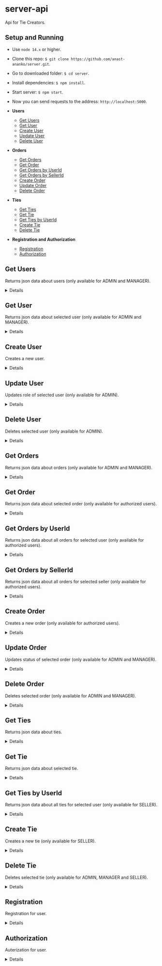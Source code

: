 # server-api
Api for Tie Creators.

## Setup and Running

- Use `node 14.x` or higher.
- Clone this repo: `$ git clone https://github.com/anast-ananko/server.git`.
- Go to downloaded folder: `$ cd server`.
- Install dependencies: `$ npm install`.
- Start server: `$ npm start`.
- Now you can send requests to the address: `http://localhost:5000`.

- **Users**
    - [Get Users](https://github.com/anast-ananko/server/tree/develop#get-users)
    - [Get User](https://github.com/anast-ananko/server/tree/develop#get-user)
    - [Create User](https://github.com/anast-ananko/server/tree/develop#create-user)
    - [Update User](https://github.com/anast-ananko/server/tree/develop#update-user)
    - [Delete User](https://github.com/anast-ananko/server/tree/develop#delete-user)
  
- **Orders**
    - [Get Orders](https://github.com/anast-ananko/server/tree/develop#get-orders)
    - [Get Order](https://github.com/anast-ananko/server/tree/develop#get-order)
    - [Get Orders by UserId](https://github.com/anast-ananko/server/tree/develop#get-orders-by-user-id)
    - [Get Orders by SellerId](https://github.com/anast-ananko/server/tree/develop#get-orders-by-seller-id)
    - [Create Order](https://github.com/anast-ananko/server/tree/develop#create-order)
    - [Update Order](https://github.com/anast-ananko/server/tree/develop#update-order)
    - [Delete Order](https://github.com/anast-ananko/server/tree/develop#delete-order)

- **Ties**
    - [Get Ties](https://github.com/anast-ananko/server/tree/develop#get-ties)
    - [Get Tie](https://github.com/anast-ananko/server/tree/develop#get-tie)
    - [Get Ties by UserId](https://github.com/anast-ananko/server/tree/develop#get-ties-by-user-id)
    - [Create Tie](https://github.com/anast-ananko/server/tree/develop#create-tie)
    - [Delete Tie](https://github.com/anast-ananko/server/tree/develop#delete-tie)
   
- **Registration and Authorization**
    - [Registration](https://github.com/anast-ananko/server/tree/develop#registration)
    - [Authorization](https://github.com/anast-ananko/server/tree/develop#authorization)


**Get Users**
----
Returns json data about users (only available for ADMIN and MANAGER).

<details>

* **URL**

    /api/users

* **Method:**

    `GET`

* **Headers:**

    `'Authorization': 'Bearer [token]'`

*  **URL Params**

    None

* **Query Params**

    **Optional:**
 
    `role=['USER'|'SELLER'|'MANAGER'|'ADMIN']`
  

    Api returns a header `X-Total-Count` that countains total number of records.

* **Data Params**

    None

* **Success Response:**

  * **Code:** 200 OK <br />
    **Content:** 
    ```json
      [
        {
          "_id": "63dd20a04ccd605f5664e262",
          "email": "user1@mail.ru",
          "password": "$2a$04$PNpGTzompxdmhUbGX/kbRuy/56KMsWzyHsozQO2jct9H4JONhbOGW",
          "role": "USER",
          "date": "2023-02-03T14:56:32.461Z"
        }
      ]
    ```
    **Headers:**
    ```
      "X-Total-Count": "10"
    ```
 
* **Error Response:**

    None

* **Notes:**

    None

</details>

**Get User**
----
Returns json data about selected user (only available for ADMIN and MANAGER).

<details>

* **URL**

    /api/users/:id

* **Method:**

    `GET`

* **Headers:**

    `'Authorization': 'Bearer [token]'`

*  **URL Params**

    **Required:**
 
    `id=[string]`

* **Query Params**

    None

* **Data Params**

    None

* **Success Response:**

  * **Code:** 200 OK <br />
    **Content:** 
    ```json
      {
        "_id": "63dd20a04ccd605f5664e262",
        "email": "user1@mail.ru",
        "password": "$2a$04$PNpGTzompxdmhUbGX/kbRuy/56KMsWzyHsozQO2jct9H4JONhbOGW",
        "role": "USER",
        "date": "2023-02-03T14:56:32.461Z"
      }
    ```
 
* **Error Response:**

  * **Code:** 404 NOT FOUND <br />
    **Content:** 
    ```json
      {
        message: "User with this id not found"
      }
    ```

* **Notes:**

    None

</details>

**Create User**
----
Creates a new user.

<details>

* **URL**

    /api/users

* **Method:**

    `POST`

* **Headers:**

    `'Content-Type': 'application/json'`

*  **URL Params**

    None

* **Query Params**

    None

* **Data Params**

    ```typescript
      {
        "email": "user1@mail.ru",
        "password": "user1",
        "role": ["USER"|"SELLER"]
      }
    ```

* **Success Response:**

  * **Code:** 201 CREATED <br />
    **Content:** 
    ```json
      {
        "_id": "63dd20a04ccd605f5664e262",
        "email": "user1@mail.ru",
        "password": "$2a$04$PNpGTzompxdmhUbGX/kbRuy/56KMsWzyHsozQO2jct9H4JONhbOGW",
        "role": "USER",
        "date": "2023-02-03T14:56:32.461Z"
      }
    ```
 
* **Error Response:**

  * **Code:** 400 BAD REQUEST <br />
    **Content:** 
    ```json
      {
        message: "Incorrect email or password"
      }
    ```

* **Notes:**

    None

</details>


**Update User**
----
Updates role of selected user (only available for ADMIN).

<details>

* **URL**

    /api/users/:id

* **Method:**

    `PATCH`

* **Headers:**

    `'Content-Type': 'application/json'`<br />
    `'Authorization': 'Bearer [token]'`

*  **URL Params**

    **Required:**

    `id=[string]`

* **Query Params**

    None

* **Data Params**

    ```typescript
      {
        "role": "MANAGER"
      }
    ```

* **Success Response:**

  * **Code:** 200 OK <br />
    **Content:** 
    ```json
      {        
        "_id": "63dd20a04ccd605f5664e262",
        "email": "user1@mail.ru",
        "password": "$2a$04$PNpGTzompxdmhUbGX/kbRuy/56KMsWzyHsozQO2jct9H4JONhbOGW",
        "role": "MANAGER",
        "date": "2023-02-03T14:56:32.461Z"
      }
    ```
 
* **Error Response:**

  * **Code:** 400 BAD REQUEST <br />
    **Content:** 
    ```json
      {
        message: "User has not been updated"
      }
    ```

* **Notes:**

    None

</details>

**Delete User**
----
Deletes selected user (only available for ADMIN).

<details>

* **URL**

    /api/users/:id

* **Method:**

    `DELETE`

* **Headers:**

    `'Authorization': 'Bearer [token]'`

*  **URL Params**

    **Required:**
 
    `id=[string]`

* **Query Params**

    None

* **Data Params**

    None

* **Success Response:**

  * **Code:** 200 OK <br />
    **Content:** 
    ```json
      {}
    ```
 
* **Error Response:**

  * **Code:** 404 NOT FOUND <br />
    **Content:** 
    ```json
      {}
    ```

* **Notes:**

    None

</details>

**Get Orders**
----
Returns json data about orders (only available for ADMIN and MANAGER).

<details>

* **URL**

    /api/orders

* **Method:**

    `GET`

* **Headers:**

    `'Authorization': 'Bearer [token]'`


*  **URL Params**

    None

* **Query Params**

      None
  

    Api returns a header `X-Total-Count` that countains total number of records.

* **Data Params**

    None

* **Success Response:**

  * **Code:** 200 OK <br />
    **Content:** 
    ```json
      [
        {
          "_id": "63dd20a04ccd605f5664e262",
          "userId": "63dbd9a0ed3f9585d55acd7b",
          "image": "https://i.ibb.co/ZLs1r2L/14.jpg",
          "price": 30,
          "status": "NON-PAID",
          "date": "2023-02-03T14:56:32.461Z",
          "sellerId": "63e3fb253a85875ab9a671c4"
        }
      ]
    ```
    **Headers:**
    ```
      "X-Total-Count": "10"
    ```
 
* **Error Response:**

    None

* **Notes:**

    None

</details>

**Get Order**
----
Returns json data about selected order (only available for authorized users).

<details>

* **URL**

    /api/orders/:id

* **Method:**

    `GET`

* **Headers:**

    `'Authorization': 'Bearer [token]'`

*  **URL Params**

    **Required:**
 
    `id=[string]`

* **Query Params**

    None

* **Data Params**

    None

* **Success Response:**

  * **Code:** 200 OK <br />
    **Content:** 
    ```json
      {
        "_id": "63dd20a04ccd605f5664e262",
        "userId": "63dbd9a0ed3f9585d55acd7b",
        "image": "https://i.ibb.co/ZLs1r2L/14.jpg",
        "price": 30,
        "status": "NON-PAID",
        "date": "2023-02-03T14:56:32.461Z",
        "sellerId": "63e3fb253a85875ab9a671c4"
      }
    ```
 
* **Error Response:**

  * **Code:** 404 NOT FOUND <br />
    **Content:** 
    ```json
      {
        message: "User with this id not found"
      }
    ```

* **Notes:**

    None

</details>


**Get Orders by UserId**
----
Returns json data about all orders for selected user (only available for authorized users).

<details>

* **URL**

    /api/orders/user/:id

* **Method:**

    `GET`

* **Headers:**

    `'Authorization': 'Bearer [token]'`

*  **URL Params**

    **Required:**
 
    `id=[string]`

    Api returns a header `X-Total-Count` that countains total number of records.

* **Query Params**

    None

* **Data Params**

    None

* **Success Response:**

  * **Code:** 200 OK <br />
    **Content:** 
    ```json
      [
        {
          "_id": "63dd20a04ccd605f5664e262",
          "userId": "63dbd9a0ed3f9585d55acd7b",
          "image": "https://i.ibb.co/ZLs1r2L/14.jpg",
          "price": 30,
          "status": "NON-PAID",
          "date": "2023-02-03T14:56:32.461Z",
          "sellerId": "63e3fb253a85875ab9a671c4"
        }
      ]
    ```
    **Headers:**
    ```
      "X-Total-Count": "10"
    ```
 
* **Error Response:**

    None

* **Notes:**

    None

</details>


**Get Orders by SellerId**
----
Returns json data about all orders for selected seller (only available for authorized users).

<details>

* **URL**

    /api/orders/seller/:id

* **Method:**

    `GET`

* **Headers:**

    `'Authorization': 'Bearer [token]'`

*  **URL Params**

    **Required:**
 
    `id=[string]`

    Api returns a header `X-Total-Count` that countains total number of records.

* **Query Params**

    None

* **Data Params**

    None

* **Success Response:**

  * **Code:** 200 OK <br />
    **Content:** 
    ```json
      [
        {
          "_id": "63dd20a04ccd605f5664e262",
          "userId": "63dbd9a0ed3f9585d55acd7b",
          "image": "https://i.ibb.co/ZLs1r2L/14.jpg",
          "price": 30,
          "status": "NON-PAID",
          "date": "2023-02-03T14:56:32.461Z",
          "sellerId": "63e3fb253a85875ab9a671c4"
        }
      ]
    ```
    **Headers:**
    ```
      "X-Total-Count": "10"
    ```
 
* **Error Response:**

    None

* **Notes:**

    None

</details>


**Create Order**
----
Creates a new order (only available for authorized users).

<details>

* **URL**

    /api/orders

* **Method:**

    `POST`

* **Headers:**

    `'Content-Type': 'application/json'`<br />
    `'Authorization': 'Bearer [token]'`

*  **URL Params**

    None

* **Query Params**

    None

* **Data Params**

    ```typescript
      {
        "userId": "63dbd9a0ed3f9585d55acd7b",
        "image": "https://i.ibb.co/ZLs1r2L/14.jpg",
        "price": 30,
        "sellerId": "63e3fb253a85875ab9a671c4"
      }
    ```

* **Success Response:**

  * **Code:** 201 CREATED <br />
    **Content:** 
    ```json
      {
        "_id": "63dd20a04ccd605f5664e262",
        "userId": "63dbd9a0ed3f9585d55acd7b",
        "image": "https://i.ibb.co/ZLs1r2L/14.jpg",
        "price": 30,
        "status": "NON-PAID",
        "date": "2023-02-03T14:56:32.461Z",
        "sellerId": "63e3fb253a85875ab9a671c4"
      }
    ```
 
* **Error Response:**

  * **Code:** 400 BAD REQUEST <br />
    **Content:** 
    ```json
      {
        message: "Check if all fields are filled"
      }
    ```

* **Notes:**

    None

</details>


**Update Order**
----
Updates status of selected order (only available for ADMIN and MANAGER).

<details>

* **URL**

    /api/orders/:id

* **Method:**

    `PATCH`

* **Headers:**

    `'Content-Type': 'application/json'`<br />
    `'Authorization': 'Bearer [token]'`

*  **URL Params**

    **Required:**

    `id=[string]`

* **Query Params**

    None

* **Data Params**

    ```typescript
      {
        "status": ['NON-PAID', 'PAID', 'DECLINED', 'IN PROGRESS', 'FINISHED']
      }
    ```

* **Success Response:**

  * **Code:** 200 OK <br />
    **Content:** 
    ```json
      {
        "_id": "63dd20a04ccd605f5664e262",
        "userId": "63dbd9a0ed3f9585d55acd7b",
        "image": "https://i.ibb.co/ZLs1r2L/14.jpg",
        "price": 30,
        "status": "PAID",
        "date": "2023-02-03T14:56:32.461Z",
        "sellerId": "63e3fb253a85875ab9a671c4"
      }
    ```
 
* **Error Response:**

  * **Code:** 400 BAD REQUEST <br />
    **Content:** 
    ```json
      {
        message: "Order has not been updated"
      }
    ```

* **Notes:**

    None

</details>

**Delete Order**
----
Deletes selected order (only available for ADMIN and MANAGER).

<details>

* **URL**

    /api/orders/:id

* **Method:**

    `DELETE`

* **Headers:**

    `'Authorization': 'Bearer [token]'`

*  **URL Params**

    **Required:**
 
    `id=[string]`

* **Query Params**

    None

* **Data Params**

    None

* **Success Response:**

  * **Code:** 200 OK <br />
    **Content:** 
    ```json
      {}
    ```
 
* **Error Response:**

  * **Code:** 404 NOT FOUND <br />
    **Content:** 
    ```json
      {}
    ```

* **Notes:**

    None

</details>


**Get Ties**
----
Returns json data about ties.

<details>

* **URL**

    /api/ties

* **Method:**

    `GET`

* **Headers:**

    None

*  **URL Params**

    None

* **Query Params**

    None  

    Api returns a header `X-Total-Count` that countains total number of records.

* **Data Params**

    None

* **Success Response:**

  * **Code:** 200 OK <br />
    **Content:** 
    ```json
      [
        {
          "_id": "63d9764a9110523df50c4d37",
          "userId": "63dbd9a0ed3f9585d55acd7b",
          "name": "MU-765",
          "image": "https://i.ibb.co/ZLs1r2L/14.jpg",
          "price": 20
        }
      ]
    ```
    **Headers:**
    ```
      "X-Total-Count": "10"
    ```
 
* **Error Response:**

    None

* **Notes:**

    None

</details>

**Get Tie**
----
Returns json data about selected tie.

<details>

* **URL**

    /api/ties/:id

* **Method:**

    `GET`

* **Headers:**

    None

*  **URL Params**

    **Required:**
 
    `id=[string]`

* **Query Params**

    None

* **Data Params**

    None

* **Success Response:**

  * **Code:** 200 OK <br />
    **Content:** 
    ```json
      {
        "_id": "63d9764a9110523df50c4d37",
        "userId": "63dbd9a0ed3f9585d55acd7b",
        "name": "RF-56",
        "image": "https://i.ibb.co/ZLs1r2L/14.jpg",
        "price": 20
      }
    ```
 
* **Error Response:**

  * **Code:** 404 NOT FOUND <br />
    **Content:** 
    ```json
      {
         message: "Tie with this id not found"
      }
    ```

* **Notes:**

    None

</details>


**Get Ties by UserId**
----
Returns json data about all ties for selected user (only available for SELLER).

<details>

* **URL**

    /api/ties/user/:id

* **Method:**

    `GET`

* **Headers:**

    `'Authorization': 'Bearer [token]'`

*  **URL Params**

    **Required:**
 
    `id=[string]`

    Api returns a header `X-Total-Count` that countains total number of records.

* **Query Params**

    None

* **Data Params**

    None

* **Success Response:**

  * **Code:** 200 OK <br />
    **Content:** 
    ```json
      [
        {
          "_id": "63d9764a9110523df50c4d37",
          "userId": "63dbd9a0ed3f9585d55acd7b",
          "name": "RT-67",
          "image": "https://i.ibb.co/ZLs1r2L/14.jpg",
          "price": 20
        }
      ]
    ```
    **Headers:**
    ```
      "X-Total-Count": "10"
    ```
 
* **Error Response:**

    None

* **Notes:**

    None

</details>


**Create Tie**
----
Creates a new tie (only available for SELLER).

<details>

* **URL**

    /api/ties

* **Method:**

    `POST`

* **Headers:**

    `'Content-Type': 'application/json'`<br />
    `'Authorization': 'Bearer [token]'`

*  **URL Params**

    None

* **Query Params**

    None

* **Data Params**

    ```typescript
      {
        "userId": "63dbd9a0ed3f9585d55acd7b",
        "name": "RT-23",
        "price": 20,
        "image": "https://i.ibb.co/ZLs1r2L/14.jpg"
      }
    ```

* **Success Response:**

  * **Code:** 201 CREATED <br />
    **Content:** 
    ```json
      {
        "_id": "63d9764a9110523df50c4d37",
        "userId": "63dbd9a0ed3f9585d55acd7b",
        "name": "OP-234",
        "image": "https://i.ibb.co/ZLs1r2L/14.jpg", 
        "price": 20
      }
    ```
 
* **Error Response:**

  * **Code:** 400 BAD REQUEST <br />
    **Content:** 
    ```json
      {
        message: "Check if all fields are filled"
      }
    ```

* **Notes:**

    None

</details>


**Delete Tie**
----
Deletes selected tie (only available for ADMIN, MANAGER and SELLER).

<details>

* **URL**

    /api/ties/:id

* **Method:**

    `DELETE`

* **Headers:**

    `'Authorization': 'Bearer [token]'`

*  **URL Params**

    **Required:**
 
    `id=[string]`

* **Query Params**

    None

* **Data Params**

    None

* **Success Response:**

  * **Code:** 200 OK <br />
    **Content:** 
    ```json
      {}
    ```
 
* **Error Response:**

  * **Code:** 404 NOT FOUND <br />
    **Content:** 
    ```json
      {}
    ```

* **Notes:**

    None

</details>


**Registration**
----
Registration for user.

<details>

* **URL**

    /api/auth/registration

* **Method:**

    `POST`

* **Headers:**

    `'Content-Type': 'application/json'`

*  **URL Params**

    None

* **Query Params**

    None

* **Data Params**

    ```typescript
      {
        "email": "user10@gmail.ru",
        "password": "user10",
        "role": "USER"
      }
    ```

* **Success Response:**

  * **Code:** 200 OK <br />
    **Content:** 
    ```json
      {
        "_id": "63dd20a04ccd605f5664e262",
        "email": "user10@gmail.ru",
        "password": "$2a$04$PNpGTzompxdmhUbGX/kbRuy/56KMsWzyHsozQO2jct9H4JONhbOGW",
        "role": "USER",
        "date": "2023-02-03T14:56:32.461Z"
      }
    ```
 
* **Error Response:**

  * **Code:** 400 BAD REQUEST <br />
    **Content:** 
    ```json
      {
        message: "Registration error"
      }
      OR
      {
        message: "Сheck if all fields are filled"
      }
      OR
      {
        message: "User with this name exists"
      }
    ```

* **Notes:**

    None

</details>


**Authorization**
----
Auterization for user.

<details>

* **URL**

    /api/auth/login

* **Method:**

    `POST`

* **Headers:**

    `'Content-Type': 'application/json'`

*  **URL Params**

    None

* **Query Params**

    None

* **Data Params**

  ```typescript
      {
        "email": "user10@gmail.ru",
        "password": "user10"
      }
  ```

* **Success Response:**

  * **Code:** 200 OK <br />
    **Content:** 
    ```json
      {
        "user": {
            "_id": "63dd20914ccd605f5664e25e",
            "email": "user10@gmail.ru",
            "password": "$2a$04$ZaOJYkDcaxFnzZ.y6kf9GOtfi5a1WCkenGZLFRtwj9PT/ct5qLw1i",
            "role": "ADMIN",
            "date": "2023-02-03T14:56:17.210Z"
        },
        "token": "eyJhbGciOiJIUzI1NiIsInR5cCI6IkpXVCJ9.eyJpZCI6IjYzZGQyMDkxNGNjZDYwNWY1NjY0ZTI1ZSIsInJvbGUiOiJBRE1JTiIsImlhdCI6MTY3NTUxOTE1MywiZXhwIjoxNjc1NTYyMzUzfQ.aJImJSSVNLWgP1Y8QGK37kBQ-Qvtxg25N9dZbMzciZo"
      }
    ```
 
* **Error Response:**

  * **Code:** 404 NOT FOUND <br />
    **Content:** 
    ```json
      {
        message: "User with user@gmail.ru not found"
      }
    ```

  * **Code:** 400 BAD REQUEST <br />
    **Content:** 
    ```json
      {
        message: "Incorrect password"
      }
      OR
      {
        message: "Login error"
      }
    ```  

* **Notes:**

    None

</details>
